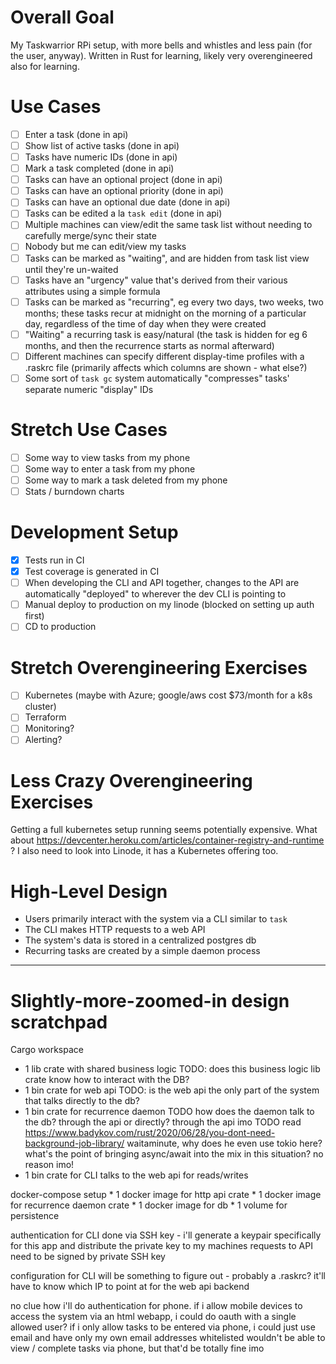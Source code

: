 Overall Goal
============
My Taskwarrior RPi setup, with more bells and whistles and less pain (for the user, anyway).
Written in Rust for learning, likely very overengineered also for learning.

Use Cases
=========
- [ ] Enter a task (done in api)
- [ ] Show list of active tasks (done in api)
- [ ] Tasks have numeric IDs (done in api)
- [ ] Mark a task completed (done in api)
- [ ] Tasks can have an optional project (done in api)
- [ ] Tasks can have an optional priority (done in api)
- [ ] Tasks can have an optional due date (done in api)
- [ ] Tasks can be edited a la `task edit` (done in api)
- [ ] Multiple machines can view/edit the same task list without needing to carefully merge/sync their state
- [ ] Nobody but me can edit/view my tasks
- [ ] Tasks can be marked as "waiting", and are hidden from task list view until they're un-waited
- [ ] Tasks have an "urgency" value that's derived from their various attributes using a simple formula
- [ ] Tasks can be marked as "recurring", eg every two days, two weeks, two months; these tasks recur at midnight on the morning of a particular day, regardless of the time of day when they were created
- [ ] "Waiting" a recurring task is easy/natural (the task is hidden for eg 6 months, and then the recurrence starts as normal afterward)
- [ ] Different machines can specify different display-time profiles with a .raskrc file (primarily affects which columns are shown - what else?)
- [ ] Some sort of `task gc` system automatically "compresses" tasks' separate numeric "display" IDs

Stretch Use Cases
=================
- [ ] Some way to view tasks from my phone
- [ ] Some way to enter a task from my phone
- [ ] Some way to mark a task deleted from my phone
- [ ] Stats / burndown charts

Development Setup
=================
- [X] Tests run in CI
- [X] Test coverage is generated in CI
- [ ] When developing the CLI and API together, changes to the API are automatically "deployed" to wherever the dev CLI is pointing to
- [ ] Manual deploy to production on my linode (blocked on setting up auth first)
- [ ] CD to production

Stretch Overengineering Exercises
=================================
- [ ] Kubernetes (maybe with Azure; google/aws cost $73/month for a k8s cluster)
- [ ] Terraform
- [ ] Monitoring?
- [ ] Alerting?

Less Crazy Overengineering Exercises
====================================
Getting a full kubernetes setup running seems potentially expensive. What about https://devcenter.heroku.com/articles/container-registry-and-runtime ?
I also need to look into Linode, it has a Kubernetes offering too.

High-Level Design
=================
* Users primarily interact with the system via a CLI similar to `task`
* The CLI makes HTTP requests to a web API
* The system's data is stored in a centralized postgres db
* Recurring tasks are created by a simple daemon process

-------

Slightly-more-zoomed-in design scratchpad
=========================================

Cargo workspace
* 1 lib crate with shared business logic
    TODO: does this business logic lib crate know how to interact with the DB?
* 1 bin crate for web api
    TODO: is the web api the only part of the system that talks directly to the db?
* 1 bin crate for recurrence daemon
    TODO how does the daemon talk to the db? through the api or directly?
        through the api imo
    TODO read https://www.badykov.com/rust/2020/06/28/you-dont-need-background-job-library/
        waitaminute, why does he even use tokio here? what's the point of bringing async/await into the mix in this situation? no reason imo!
* 1 bin crate for CLI
    talks to the web api for reads/writes

docker-compose setup
    * 1 docker image for http api crate
    * 1 docker image for recurrence daemon crate
    * 1 docker image for db
        * 1 volume for persistence

authentication for CLI done via SSH key - i'll generate a keypair specifically for this app and distribute the private key to my machines
requests to API need to be signed by private SSH key

configuration for CLI will be something to figure out - probably a .raskrc?
it'll have to know which IP to point at for the web api backend

no clue how i'll do authentication for phone.
    if i allow mobile devices to access the system via an html webapp, i could do oauth with a single allowed user?
    if i only allow tasks to be entered via phone, i could just use email and have only my own email addresses whitelisted
        wouldn't be able to view / complete tasks via phone, but that'd be totally fine imo